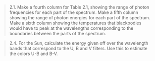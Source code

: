 >2.1. Make a fourth column for Table 2.1, showing the range of photon frequencies for each part of the spectrum. Make a fifth column showing the range
of photon energies for each part of the spectrum. Make a sixth column showing the temperatures
that blackbodies would have to peak at the wavelengths corresponding to the boundaries between the parts of the spectrum.


>2.4. For the Sun, calculate the energy given off over the wavelength bands that correspond to the U, B and V filters. Use this to estimate the colors U-B and B-V.
